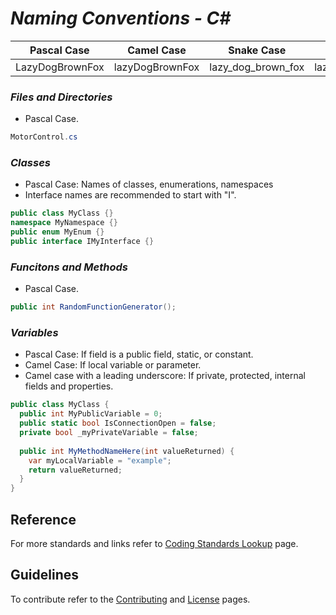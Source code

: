 # *Naming Conventions - C#*

Pascal Case       | Camel Case      | Snake Case         |   Lower Case    |  Caps Case 
:----------------:|:---------------:|:------------------:|:---------------:|:----------------:
LazyDogBrownFox   | lazyDogBrownFox | lazy_dog_brown_fox | lazydogbrownfox | LAZYDOGBROWNFOX

### *Files and Directories*
* Pascal Case.
```C#
MotorControl.cs
```

### *Classes*
* Pascal Case: Names of classes, enumerations, namespaces
* Interface names are recommended to start with "I".
```C#
public class MyClass {}
namespace MyNamespace {}
public enum MyEnum {}
public interface IMyInterface {}
```

### *Funcitons and Methods*
* Pascal Case.
```C# 
public int RandomFunctionGenerator();
```

### *Variables*
* Pascal Case: If field is a public field, static, or constant.
* Camel Case: If local variable or parameter.
* Camel case with a leading underscore: If private, protected, internal fields and properties. 
```C#
public class MyClass {
  public int MyPublicVariable = 0;
  public static bool IsConnectionOpen = false;
  private bool _myPrivateVariable = false;
  
  public int MyMethodNameHere(int valueReturned) {
    var myLocalVariable = "example";
    return valueReturned;
  }
}
```

## **Reference**
For more standards and links refer to [Coding Standards Lookup](README.md/#C&#35) page.

## **Guidelines**
To contribute refer to the [Contributing](guidelines/CONTRIBUTING.md) and [License](guidelines/LICENSE) pages.